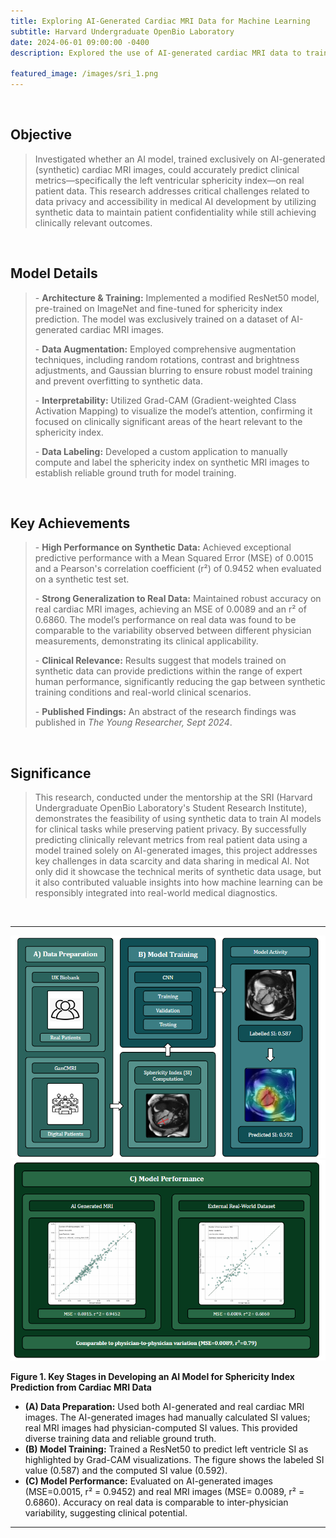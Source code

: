 ```yaml
---
title: Exploring AI-Generated Cardiac MRI Data for Machine Learning  
subtitle: Harvard Undergraduate OpenBio Laboratory  
date: 2024-06-01 09:00:00 -0400  
description: Explored the use of AI-generated cardiac MRI data to train machine learning models. Work addressed issues of data scarcity and patient privacy, evaluating whether models trained exclusively on synthetic data could still perform well on real-world datasets.
  
featured_image: /images/sri_1.png  
---
```


<br>

<h2>Objective</h2> 
<blockquote> 
<p style="color: #666;"> Investigated whether an AI model, trained exclusively on AI-generated (synthetic) cardiac MRI images, could accurately predict clinical metrics—specifically the left ventricular sphericity index—on real patient data. This research addresses critical challenges related to data privacy and accessibility in medical AI development by utilizing synthetic data to maintain patient confidentiality while still achieving clinically relevant outcomes. 
</p> 
</blockquote> 

<br>

<h2>Model Details</h2> 
<blockquote> 
<p style="color: #666;"> 
- <strong>Architecture &amp; Training:</strong> Implemented a modified ResNet50 model, pre-trained on ImageNet and fine-tuned for sphericity index prediction. The model was exclusively trained on a dataset of AI-generated cardiac MRI images. </p> 
<p style="color: #666;"> 
- <strong>Data Augmentation:</strong> Employed comprehensive augmentation techniques, including random rotations, contrast and brightness adjustments, and Gaussian blurring to ensure robust model training and prevent overfitting to synthetic data. 
</p> 
<p style="color: #666;"> 
- <strong>Interpretability:</strong> Utilized Grad-CAM (Gradient-weighted Class Activation Mapping) to visualize the model’s attention, confirming it focused on clinically significant areas of the heart relevant to the sphericity index. 
</p> 
<p style="color: #666;"> 
- <strong>Data Labeling:</strong> Developed a custom application to manually compute and label the sphericity index on synthetic MRI images to establish reliable ground truth for model training. </p> 
</blockquote> 

<br> 

<h2>Key Achievements</h2> 
<blockquote> 
<p style="color: #666;"> 
- <strong>High Performance on Synthetic Data:</strong> Achieved exceptional predictive performance with a Mean Squared Error (MSE) of 0.0015 and a Pearson's correlation coefficient (r²) of 0.9452 when evaluated on a synthetic test set. 
</p> 
<p style="color: #666;"> 
- <strong>Strong Generalization to Real Data:</strong> Maintained robust accuracy on real cardiac MRI images, achieving an MSE of 0.0089 and an r² of 0.6860. The model’s performance on real data was found to be comparable to the variability observed between different physician measurements, demonstrating its clinical applicability. 
</p> 
<p style="color: #666;"> - <strong>Clinical Relevance:</strong> Results suggest that models trained on synthetic data can provide predictions within the range of expert human performance, significantly reducing the gap between synthetic training conditions and real-world clinical scenarios. 
</p> 
<p style="color: #666;"> 
- <strong>Published Findings:</strong> An abstract of the research findings was published in <em>The Young Researcher, Sept 2024</em>. </p> 
</blockquote> 

<br> 

<h2>Significance</h2> 
<blockquote> 
<p style="color: #666;"> This research, conducted under the mentorship at the SRI (Harvard Undergraduate OpenBio Laboratory's Student Research Institute), demonstrates the feasibility of using synthetic data to train AI models for clinical tasks while preserving patient privacy. By successfully predicting clinically relevant metrics from real patient data using a model trained solely on AI-generated images, this project addresses key challenges in data scarcity and data sharing in medical AI. Not only did it showcase the technical merits of synthetic data usage, but it also contributed valuable insights into how machine learning can be responsibly integrated into real-world medical diagnostics. 
</p> 
</blockquote>

<br>

---

<div class="gallery" data-columns="1">
	<img src="/images/sri_1.png">
	<img src="/images/sri_3.png">
</div>

<strong>Figure 1. Key Stages in Developing an AI Model for Sphericity Index Prediction from Cardiac MRI Data </strong><br>
- <strong>(A) Data Preparation:</strong> Used both AI-generated and real cardiac MRI images. The AI-generated images had manually calculated SI values; real MRI images had physician-computed SI values. This provided diverse training data and reliable ground truth. <br>
- <strong>(B) Model Training:</strong> Trained a ResNet50 to predict left ventricle SI as highlighted by Grad-CAM visualizations. The figure shows the labeled SI value (0.587) and the computed SI value (0.592). <br>
- <strong>(C) Model Performance:</strong> Evaluated on AI-generated images (MSE=0.0015, r² = 0.9452) and real MRI images (MSE= 0.0089, r² = 0.6860). Accuracy on real data is comparable to inter-physician variability, suggesting clinical potential.

---


